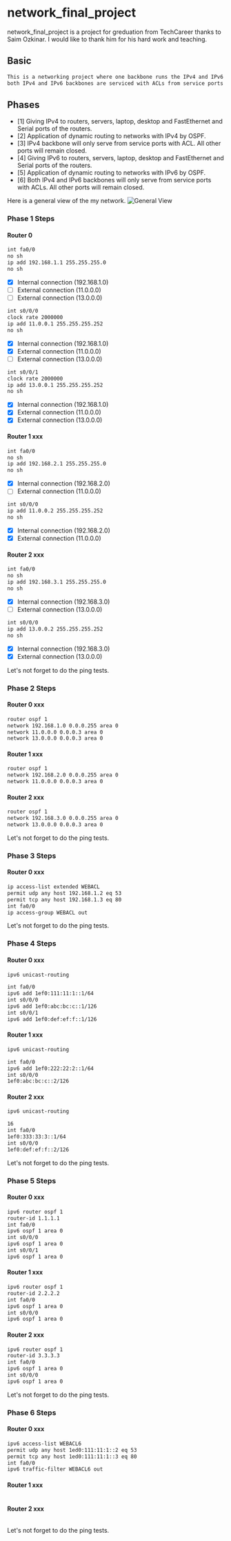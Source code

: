# network_final_project
network_final_project is a project for greduation from TechCareer thanks to Saim Ozkinar.
I would like to thank him for his hard work and teaching.

## Basic
```sh
This is a networking project where one backbone runs the IPv4 and IPv6 binary stacks, dynamic routing happens with OSPF,
both IPv4 and IPv6 backbones are serviced with ACLs from service ports only, and all other ports are closed.
```

## Phases
- [1] Giving IPv4 to routers, servers, laptop, desktop and FastEthernet and Serial ports of the routers.
- [2] Application of dynamic routing to networks with IPv4 by OSPF.
- [3] IPv4 backbone will only serve from service ports with ACL. All other ports will remain closed.
- [4] Giving IPv6 to routers, servers, laptop, desktop and FastEthernet and Serial ports of the routers.
- [5] Application of dynamic routing to networks with IPv6 by OSPF.
- [6] Both IPv4 and IPv6 backbones will only serve from service ports with ACLs. All other ports will remain closed.

Here is a general view of the my network.
![General View](media/0001_general.png)

### Phase 1 Steps

#### Router 0 
```sh
int fa0/0
no sh
ip add 192.168.1.1 255.255.255.0
no sh
```
- [x] Internal connection (192.168.1.0)
- [ ] External connection (11.0.0.0)
- [ ] External connection (13.0.0.0)
```sh
int s0/0/0
clock rate 2000000
ip add 11.0.0.1 255.255.255.252
no sh
```
- [x] Internal connection (192.168.1.0)
- [x] External connection (11.0.0.0)
- [ ] External connection (13.0.0.0)
```sh
int s0/0/1
clock rate 2000000
ip add 13.0.0.1 255.255.255.252
no sh
```
- [x] Internal connection (192.168.1.0)
- [x] External connection (11.0.0.0)
- [x] External connection (13.0.0.0)

#### Router 1 xxx
```sh
int fa0/0
no sh
ip add 192.168.2.1 255.255.255.0
no sh
```

- [x] Internal connection (192.168.2.0)
- [ ] External connection (11.0.0.0)

```sh
int s0/0/0
ip add 11.0.0.2 255.255.255.252
no sh
```
- [x] Internal connection (192.168.2.0)
- [x] External connection (11.0.0.0)

#### Router 2 xxx

```sh
int fa0/0
no sh
ip add 192.168.3.1 255.255.255.0
no sh
```

- [x] Internal connection (192.168.3.0)
- [ ] External connection (13.0.0.0)

```sh
int s0/0/0
ip add 13.0.0.2 255.255.255.252
no sh
```

- [x] Internal connection (192.168.3.0)
- [x] External connection (13.0.0.0)

Let's not forget to do the ping tests.

### Phase 2 Steps
#### Router 0 xxx
```sh
router ospf 1
network 192.168.1.0 0.0.0.255 area 0
network 11.0.0.0 0.0.0.3 area 0
network 13.0.0.0 0.0.0.3 area 0
```

#### Router 1 xxx
```sh
router ospf 1
network 192.168.2.0 0.0.0.255 area 0
network 11.0.0.0 0.0.0.3 area 0
```

#### Router 2 xxx

```sh
router ospf 1
network 192.168.3.0 0.0.0.255 area 0
network 13.0.0.0 0.0.0.3 area 0
```
Let's not forget to do the ping tests.


### Phase 3 Steps
#### Router 0 xxx
```sh
ip access-list extended WEBACL
permit udp any host 192.168.1.2 eq 53
permit tcp any host 192.168.1.3 eq 80
int fa0/0
ip access-group WEBACL out
```
Let's not forget to do the ping tests.


### Phase 4 Steps
#### Router 0 xxx
```sh
ipv6 unicast-routing

int fa0/0
ipv6 add 1ef0:111:11:1::1/64
int s0/0/0
ipv6 add 1ef0:abc:bc:c::1/126
int s0/0/1
ipv6 add 1ef0:def:ef:f::1/126
```

#### Router 1 xxx
```sh
ipv6 unicast-routing

int fa0/0
ipv6 add 1ef0:222:22:2::1/64
int s0/0/0
1ef0:abc:bc:c::2/126
```

#### Router 2 xxx

```sh
ipv6 unicast-routing

16
int fa0/0
1ef0:333:33:3::1/64
int s0/0/0
1ef0:def:ef:f::2/126
```
Let's not forget to do the ping tests.


### Phase 5 Steps
#### Router 0 xxx
```sh
ipv6 router ospf 1
router-id 1.1.1.1
int fa0/0
ipv6 ospf 1 area 0
int s0/0/0
ipv6 ospf 1 area 0
int s0/0/1
ipv6 ospf 1 area 0
```

#### Router 1 xxx
```sh
ipv6 router ospf 1
router-id 2.2.2.2
int fa0/0
ipv6 ospf 1 area 0
int s0/0/0
ipv6 ospf 1 area 0
```

#### Router 2 xxx

```sh
ipv6 router ospf 1
router-id 3.3.3.3
int fa0/0
ipv6 ospf 1 area 0
int s0/0/0
ipv6 ospf 1 area 0
```
Let's not forget to do the ping tests.


### Phase 6 Steps
#### Router 0 xxx
```sh
ipv6 access-list WEBACL6
permit udp any host 1ed0:111:11:1::2 eq 53
permit tcp any host 1ed0:111:11:1::3 eq 80
int fa0/0
ipv6 traffic-filter WEBACL6 out
```

#### Router 1 xxx
```sh

```

#### Router 2 xxx

```sh

```
Let's not forget to do the ping tests.
